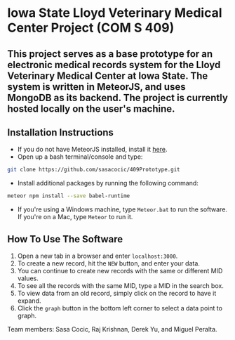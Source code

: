 # Iowa State Lloyd Veterinary Medical Center Project (COM S 409)

This project serves as a base prototype for an electronic medical records system for the Lloyd Veterinary Medical Center at Iowa State. The system is written in MeteorJS, and uses MongoDB as its backend. The project is currently hosted locally on the user's machine.
---

## Installation Instructions

* If you do not have MeteorJS installed, install it [here](https://www.meteor.com/install).
* Open up a bash terminal/console and type:
```bash
git clone https://github.com/sasacocic/409Prototype.git
```
* Install additional packages by running the following command:
```bash
meteor npm install --save babel-runtime
```
* If you're using a Windows machine, type ```Meteor.bat``` to run the software. If you're on a Mac, type ```Meteor``` to run it.

## How To Use The Software
1. Open a new tab in a browser and enter ```localhost:3000```.
2. To create a new record, hit the ```NEW``` button, and enter your data.
3. You can continue to create new records with the same or different MID values.
4. To see all the records with the same MID, type a MID in the search box.
5. To view data from an old record, simply click on the record to have it expand.
6. Click the ```graph``` button in the bottom left corner to select a data point to graph.

Team members: Sasa Cocic, Raj Krishnan, Derek Yu, and Miguel Peralta.
